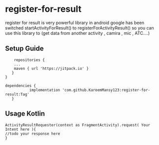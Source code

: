 # register-for-result
register for result is very powerful library in android
google has been switched startActivityForResult() to registerForActivityResult() 
so you can use this library to (get data from another activity , camira , mic , ATC....)
   
## Setup Guide
```allprojects {
    repositories {
	...
	maven { url 'https://jitpack.io' }
   }
}
 ```
 ```
 dependencies {
	        implementation 'com.github.KareemMansy123:register-for-result:Tag'
	}
  ```
  ## Usage Kotlin
```
ActivityResultRequester(context as FragmentActivity).request( Your Intent here ){ 
//todo your response here 
}
```
  
